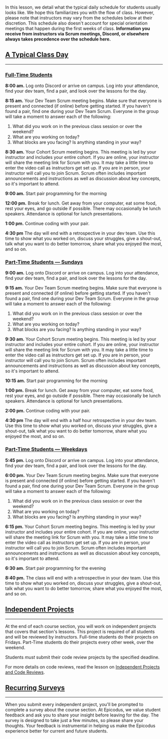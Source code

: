 In this lesson, we detail what the typical daily schedule for students usually looks like. We hope this familiarizes you with the flow of class. However, please note that instructors may vary from the schedules below at their discretion. This schedule also doesn't account for special orientation meetings that happen during the first weeks of class. **Information you receive from instructors via Scrum meetings, Discord, or elsewhere always takes precedence over the schedule here.**

## [A Typical Class Day](#a-typical-class-day)

---

### [Full-Time Students](#full-time-students)

**8:00 am.** Log onto Discord or arrive on campus. Log into your attendance, find your dev team, find a pair, and look over the lessons for the day.

**8:15 am.** Your Dev Team Scrum meeting begins. Make sure that everyone is present and connected (if online) before getting started. If you haven't found a pair, find one during your Dev Team Scrum. Everyone in the group will take a moment to answer each of the following:

1. What did you work on in the previous class session or over the weekend?
2. What are you working on today?
3. What blocks are you facing? Is anything standing in your way?

**8:30 am.** Your Cohort Scrum meeting begins. This meeting is led by your instructor and includes your entire cohort. If you are online, your instructor will share the meeting link for Scrum with you. It may take a little time to enter the video call as instructors get set up. If you are in person, your instructor will call you to join Scrum. Scrum often includes important announcements and instructions as well as discussion about key concepts, so it's important to attend.

**9:00 am.** Start pair programming for the morning 

**12:00 pm.** Break for lunch. Get away from your computer, eat some food, rest your eyes, and go outside if possible. There may occasionally be lunch speakers. Attendance is optional for lunch presentations.

**1:00 pm.** Continue coding with your pair. 

**4:30 pm** The day will end with a retrospective in your dev team. Use this time to show what you worked on, discuss your struggles, give a shout-out, talk what you want to do better tomorrow, share what you enjoyed the most, and so on.

### [Part-Time Students — Sundays](#part-time-students-sundays)

**9:00 am.** Log onto Discord or arrive on campus. Log into your attendance, find your dev team, find a pair, and look over the lessons for the day.

**9:15 am.** Your Dev Team Scrum meeting begins. Make sure that everyone is present and connected (if online) before getting started. If you haven't found a pair, find one during your Dev Team Scrum. Everyone in the group will take a moment to answer each of the following:

1. What did you work on in the previous class session or over the weekend?
2. What are you working on today?
3. What blocks are you facing? Is anything standing in your way?

**9:30 am.** Your Cohort Scrum meeting begins. This meeting is led by your instructor and includes your entire cohort. If you are online, your instructor will share the meeting link for Scrum with you. It may take a little time to enter the video call as instructors get set up. If you are in person, your instructor will call you to join Scrum. Scrum often includes important announcements and instructions as well as discussion about key concepts, so it's important to attend.

**10:15 am.** Start pair programming for the morning 

**1:00 pm.** Break for lunch. Get away from your computer, eat some food, rest your eyes, and go outside if possible. There may occasionally be lunch speakers. Attendance is optional for lunch presentations.

**2:00 pm.** Continue coding with your pair. 

**4:30 pm** The day will end with a half hour retrospective in your dev team. Use this time to show what you worked on, discuss your struggles, give a shout-out, talk what you want to do better tomorrow, share what you enjoyed the most, and so on.

### [Part-Time Students — Weekdays](#part-time-students-weekdays)

**5:45 pm.** Log onto Discord or arrive on campus. Log into your attendance, find your dev team, find a pair, and look over the lessons for the day.

**6:00 pm.** Your Dev Team Scrum meeting begins. Make sure that everyone is present and connected (if online) before getting started. If you haven't found a pair, find one during your Dev Team Scrum. Everyone in the group will take a moment to answer each of the following:

1. What did you work on in the previous class session or over the weekend?
2. What are you working on today?
3. What blocks are you facing? Is anything standing in your way?

**6:15 pm.** Your Cohort Scrum meeting begins. This meeting is led by your instructor and includes your entire cohort. If you are online, your instructor will share the meeting link for Scrum with you. It may take a little time to enter the video call as instructors get set up. If you are in person, your instructor will call you to join Scrum. Scrum often includes important announcements and instructions as well as discussion about key concepts, so it's important to attend.

**6:30 am.** Start pair programming for the evening 

**8:40 pm.** The class will end with a retrospective in your dev team. Use this time to show what you worked on, discuss your struggles, give a shout-out, talk what you want to do better tomorrow, share what you enjoyed the most, and so on.

## [Independent Projects](#independent-projects)

---

At the end of each course section, you will work on independent projects that covers that section's lessons. This project is required of all students and will be reviewed by instructors. Full-time students do their projects on Fridays. Part-Time students do their projects every other week, over the weekend.

Students _must_ submit their code review projects by the specified deadline.  

For more details on code reviews, read the lesson on [Independent Projects and Code Reviews](https://www.learnhowtoprogram.com/introduction-to-programming/getting-started-at-epicodus/independent-projects-and-code-reviews).

## [Recurring Surveys](#recurring-surveys)

---

When you submit every independent project, you'll be prompted to complete a survey about the course section. At Epicodus, we value student feedback and ask you to share your insight before leaving for the day. The survey is designed to take just a few minutes, so please share your thoughts. Your feedback is instrumental in helping us make the Epicodus experience better for current and future students.